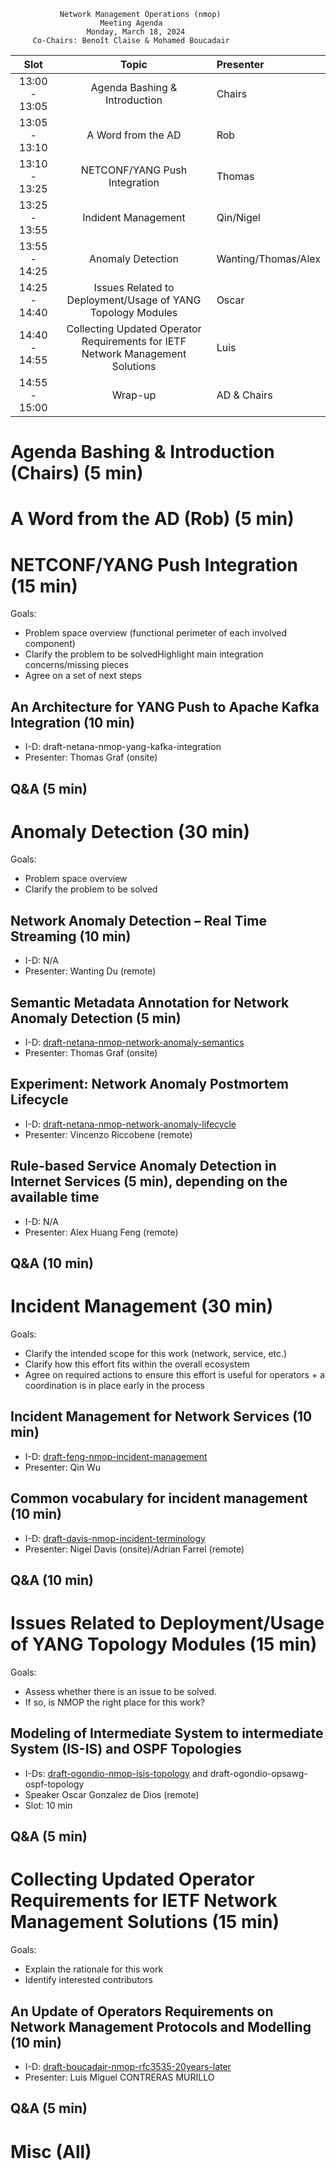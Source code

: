 
               Network Management Operations (nmop)
                        Meeting Agenda
                     Monday, March 18, 2024
         Co-Chairs: Benoît Claise & Mohamed Boucadair



| Slot          | Topic              | Presenter      |
|:-------------:|:-----------------:|:----------------|
| 13:00 - 13:05 | Agenda Bashing & Introduction| Chairs    |
| 13:05 - 13:10 | A Word from the AD | Rob    |
| 13:10 - 13:25  | NETCONF/YANG Push Integration | Thomas    |
| 13:25 - 13:55 | Indident Management | Qin/Nigel    |
| 13:55 - 14:25 |  Anomaly Detection | Wanting/Thomas/Alex   |
| 14:25 - 14:40 | Issues Related to Deployment/Usage of YANG Topology Modules | Oscar    |
| 14:40 - 14:55 | Collecting Updated Operator Requirements for IETF Network Management Solutions | Luis    |
| 14:55 - 15:00 | Wrap-up | AD & Chairs    |


# Agenda Bashing & Introduction (Chairs) (5 min)
# A Word from the AD (Rob) (5 min)
   
# NETCONF/YANG Push Integration (15 min)

Goals: 
* Problem space overview (functional perimeter of each involved component)
* Clarify the problem to be solvedHighlight main integration concerns/missing pieces
* Agree on a set of next steps

## An Architecture for YANG Push to Apache Kafka Integration (10 min)

   - I-D: draft-netana-nmop-yang-kafka-integration
   - Presenter: Thomas Graf (onsite)

## Q&A (5 min)

# Anomaly Detection (30 min)

Goals: 
* Problem space overview
* Clarify the problem to be solved

## Network Anomaly Detection – Real Time Streaming (10 min)

   - I-D: N/A   
   - Presenter: Wanting Du (remote)

## Semantic Metadata Annotation for Network Anomaly Detection (5 min)

   - I-D: [draft-netana-nmop-network-anomaly-semantics](https://datatracker.ietf.org/doc/draft-netana-nmop-network-anomaly-semantics/)
   - Presenter: Thomas Graf (onsite)


## Experiment: Network Anomaly Postmortem Lifecycle

   - I-D: [draft-netana-nmop-network-anomaly-lifecycle](https://datatracker.ietf.org/doc/draft-netana-nmop-network-anomaly-lifecycle/)
   - Presenter: Vincenzo Riccobene (remote)


## Rule-based Service Anomaly Detection in Internet Services (5 min), depending on the available time

   - I-D: N/A
   - Presenter: Alex Huang Feng (remote)

## Q&A (10 min)

# Incident Management (30 min)

Goals: 
* Clarify the intended scope for this work (network, service, etc.)
* Clarify how this effort fits within the overall ecosystem
* Agree on required actions to ensure this effort is useful for operators + a coordination is in place early in the process
  
## Incident Management for Network Services (10 min)

   - I-D: [draft-feng-nmop-incident-management](https://datatracker.ietf.org/doc/draft-feng-nmop-incident-management/)
   - Presenter: Qin Wu
     
## Common vocabulary for incident management (10 min)

   - I-D: [draft-davis-nmop-incident-terminology](https://datatracker.ietf.org/doc/draft-davis-nmop-incident-terminology/)
   - Presenter: Nigel Davis (onsite)/Adrian Farrel (remote)

## Q&A (10 min)


# Issues Related to Deployment/Usage of YANG Topology Modules (15 min)

Goals: 
* Assess whether there is an issue to be solved.
* If so, is NMOP the right place for this work?

## Modeling of Intermediate System to intermediate System (IS-IS) and OSPF Topologies

  - I-Ds: [draft-ogondio-nmop-isis-topology](https://datatracker.ietf.org/doc/draft-ogondio-nmop-isis-topology/) and draft-ogondio-opsawg-ospf-topology
  - Speaker Oscar Gonzalez de Dios (remote)
  - Slot: 10 min

## Q&A (5 min)

# Collecting Updated Operator Requirements for IETF Network Management Solutions (15 min)

Goals: 
* Explain the rationale for this work
* Identify interested contributors
  
## An Update of Operators Requirements on Network Management Protocols and Modelling (10 min)

   - I-D: [draft-boucadair-nmop-rfc3535-20years-later](https://datatracker.ietf.org/doc/draft-boucadair-nmop-rfc3535-20years-later/)
   - Presenter: Luis Miguel CONTRERAS MURILLO

## Q&A (5 min)
    
# Misc (All)
